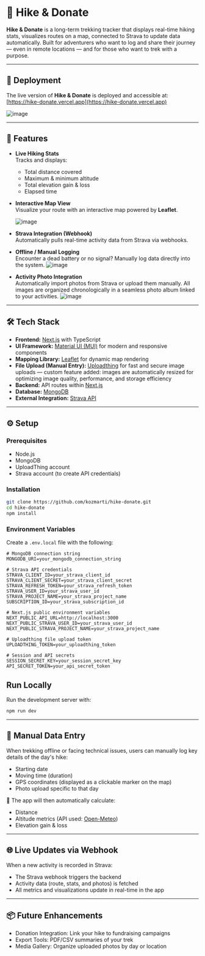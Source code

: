 # 🥾 Hike & Donate

**Hike & Donate** is a long-term trekking tracker that displays real-time hiking stats, visualizes routes on a map, connected to Strava to update data automatically. Built for adventurers who want to log and share their journey — even in remote locations — and for those who want to trek with a purpose.

---
## 🚀 Deployment

The live version of **Hike & Donate** is deployed and accessible at:  
[https://hike-donate.vercel.app](https://hike-donate.vercel.app)

![image](https://github.com/user-attachments/assets/020df6bc-fe37-4c57-9723-2ae5141ad861)

---
## 🌄 Features

- **Live Hiking Stats**  
  Tracks and displays:  
  - Total distance covered  
  - Maximum & minimum altitude  
  - Total elevation gain & loss  
  - Elapsed time

- **Interactive Map View**  
  Visualize your route with an interactive map powered by **Leaflet**.

  ![image](https://github.com/user-attachments/assets/8a126634-0652-4b94-90e3-f5120e116525)


- **Strava Integration (Webhook)**  
  Automatically pulls real-time activity data from Strava via webhooks.

- **Offline / Manual Logging**  
  Encounter a dead battery or no signal? Manually log data directly into the system.
![image](https://github.com/user-attachments/assets/abdfe8fe-935b-4f7c-b2fa-01b00f073d8b)

- **Activity Photo Integration**   
Automatically import photos from Strava or upload them manually. All images are organized chronologically in a seamless photo album linked to your activities.
![image](https://github.com/user-attachments/assets/3a652585-6a4e-4213-93a6-29f3592c0324)

---

## 🛠️ Tech Stack

- **Frontend:** [Next.js](https://nextjs.org/) with TypeScript  
- **UI Framework:** [Material UI (MUI)](https://mui.com/) for modern and responsive components  
- **Mapping Library:** [Leaflet](https://leafletjs.com/) for dynamic map rendering  
- **File Upload (Manual Entry):** [Uploadthing](https://uploadthing.com/) for fast and secure image uploads — custom feature added: images are automatically resized for optimizing image quality, performance, and storage efficiency  
- **Backend:** API routes within [Next.js](https://nextjs.org/)  
- **Database:** [MongoDB](https://www.mongodb.com/)  
- **External Integration:** [Strava API](https://developers.strava.com/)  

---

## ⚙️ Setup

### Prerequisites

- Node.js  
- MongoDB  
- UploadThing account  
- Strava account (to create API credentials)  

### Installation

```bash
git clone https://github.com/kozmarti/hike-donate.git
cd hike-donate
npm install
```

### Environment Variables

Create a `.env.local` file with the following:

```env
# MongoDB connection string
MONGODB_URI=your_mongodb_connection_string

# Strava API credentials
STRAVA_CLIENT_ID=your_strava_client_id
STRAVA_CLIENT_SECRET=your_strava_client_secret
STRAVA_REFRESH_TOKEN=your_strava_refresh_token
STRAVA_USER_ID=your_strava_user_id
STRAVA_PROJECT_NAME=your_strava_project_name
SUBSCRIPTION_ID=your_strava_subscription_id

# Next.js public environment variables
NEXT_PUBLIC_API_URL=http://localhost:3000
NEXT_PUBLIC_STRAVA_USER_ID=your_strava_user_id
NEXT_PUBLIC_STRAVA_PROJECT_NAME=your_strava_project_name

# Uploadthing file upload token
UPLOADTHING_TOKEN=your_uploadthing_token

# Session and API secrets
SESSION_SECRET_KEY=your_session_secret_key
API_SECRET_TOKEN=your_api_secret_token
```

## Run Locally

Run the development server with:

```bash
npm run dev
```
---
## 🚨 Manual Data Entry

When trekking offline or facing technical issues, users can manually log key details of the day's hike:

- Starting date  
- Moving time (duration)  
- GPS coordinates (displayed as a clickable marker on the map)  
- Photo upload specific to that day  

🧠 The app will then automatically calculate:

- Distance  
- Altitude metrics (API used: [Open-Meteo](https://api.open-meteo.com))  
- Elevation gain & loss  

---

## 🌐 Live Updates via Webhook

When a new activity is recorded in Strava:

- The Strava webhook triggers the backend  
- Activity data (route, stats, and photos) is fetched  
- All metrics and visualizations update in real-time in the app  

---

## 📦 Future Enhancements

- Donation Integration: Link your hike to fundraising campaigns  
- Export Tools: PDF/CSV summaries of your trek  
- Media Gallery: Organize uploaded photos by day or location  
